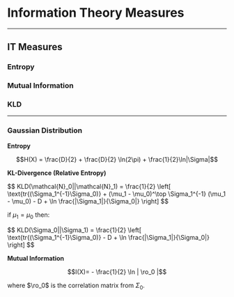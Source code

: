 # Information Theory Measures


---
## IT Measures

### Entropy


### Mutual Information


### KLD

---
### Gaussian Distribution


**Entropy**

$$H(X) = \frac{D}{2} + \frac{D}{2} \ln(2\pi) + \frac{1}{2}\ln|\Sigma|$$


**KL-Divergence (Relative Entropy)**

$$
KLD(\mathcal{N}_0||\mathcal{N}_1) = \frac{1}{2} \left[ 
\text{tr{(\Sigma_1^{-1}\Sigma_0)} + (\mu_1 - \mu_0)^\top \Sigma_1^{-1} (\mu_1 - \mu_0) -
D + \ln \frac{|\Sigma_1|}{\Sigma_0|}
\right]
$$

if $\mu_1=\mu_0$ then:

$$
KLD(\Sigma_0||\Sigma_1) = \frac{1}{2} \left[ 
\text{tr{(\Sigma_1^{-1}\Sigma_0)} - D + \ln \frac{|\Sigma_1|}{\Sigma_0|}
\right]
$$

**Mutual Information**

$$I(X)= - \frac{1}{2} \ln | \ro_0 |$$

where $\ro_0$ is the correlation matrix from $\Sigma_0$.
